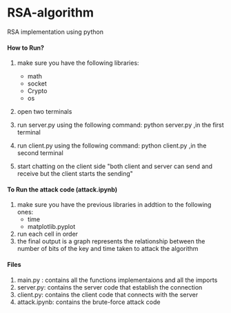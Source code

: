 # RSA-algorithm

RSA implementation using python

#### **How to Run?**

1. make sure you have the following libraries:

   * math
   * socket
   * Crypto
   * os
2. open two terminals
3. run server.py using the following command: python server.py ,in the first terminal
4. run client.py using the following command: python client.py ,in the second terminal
5. start chatting on the client side "both client and server can send and receive but the client starts the sending"

#### **To Run the attack code (attack.ipynb)**

1. make sure you have the previous libraries in addtion to the following ones:
   * time
   * matplotlib.pyplot
2. run each cell in order
3. the final output is a graph represents the relationship between the number of bits of the key and time taken to attack the algorithm

#### **Files**

1. main.py : contains all the functions implementaions and all the imports
2. server.py: contains the server code that establish the connection
3. client.py: contains the client code that connects with the server
4. attack.ipynb: contains the brute-force attack code
